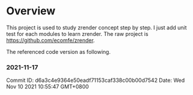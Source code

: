 # Overview
This project is used to study zrender concept step by step. I just add unit test for each modules to learn zrender.
The raw project is https://github.com/ecomfe/zrender.

The referenced code version as following.

### 2021-11-17
Commit ID: d6a3c4e9364e50eadf71153caf338c00b00d7542
Date: Wed Nov 10 2021 10:55:47 GMT+0800